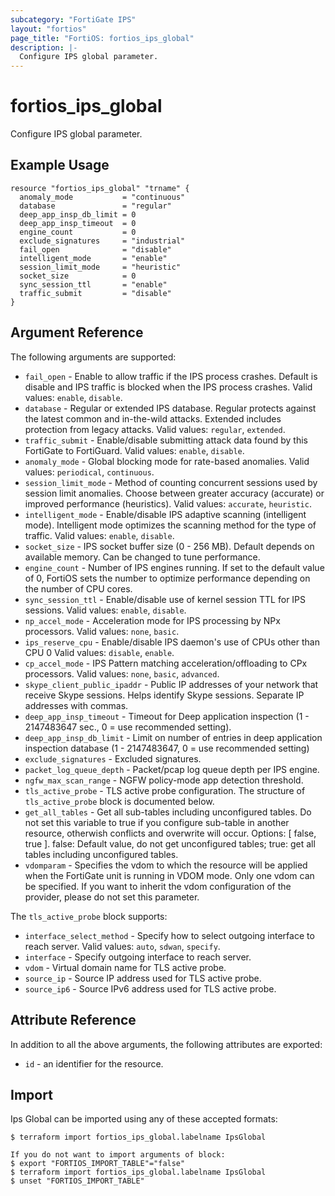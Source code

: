 ```yaml
---
subcategory: "FortiGate IPS"
layout: "fortios"
page_title: "FortiOS: fortios_ips_global"
description: |-
  Configure IPS global parameter.
---
```


# fortios_ips_global
Configure IPS global parameter.

## Example Usage

```hcl
resource "fortios_ips_global" "trname" {
  anomaly_mode           = "continuous"
  database               = "regular"
  deep_app_insp_db_limit = 0
  deep_app_insp_timeout  = 0
  engine_count           = 0
  exclude_signatures     = "industrial"
  fail_open              = "disable"
  intelligent_mode       = "enable"
  session_limit_mode     = "heuristic"
  socket_size            = 0
  sync_session_ttl       = "enable"
  traffic_submit         = "disable"
}
```

## Argument Reference

The following arguments are supported:

* `fail_open` - Enable to allow traffic if the IPS process crashes. Default is disable and IPS traffic is blocked when the IPS process crashes. Valid values: `enable`, `disable`.
* `database` - Regular or extended IPS database. Regular protects against the latest common and in-the-wild attacks. Extended includes protection from legacy attacks. Valid values: `regular`, `extended`.
* `traffic_submit` - Enable/disable submitting attack data found by this FortiGate to FortiGuard. Valid values: `enable`, `disable`.
* `anomaly_mode` - Global blocking mode for rate-based anomalies. Valid values: `periodical`, `continuous`.
* `session_limit_mode` - Method of counting concurrent sessions used by session limit anomalies. Choose between greater accuracy (accurate) or improved performance (heuristics). Valid values: `accurate`, `heuristic`.
* `intelligent_mode` - Enable/disable IPS adaptive scanning (intelligent mode). Intelligent mode optimizes the scanning method for the type of traffic. Valid values: `enable`, `disable`.
* `socket_size` - IPS socket buffer size (0 - 256 MB). Default depends on available memory. Can be changed to tune performance.
* `engine_count` - Number of IPS engines running. If set to the default value of 0, FortiOS sets the number to optimize performance depending on the number of CPU cores.
* `sync_session_ttl` - Enable/disable use of kernel session TTL for IPS sessions. Valid values: `enable`, `disable`.
* `np_accel_mode` - Acceleration mode for IPS processing by NPx processors. Valid values: `none`, `basic`.
* `ips_reserve_cpu` - Enable/disable IPS daemon's use of CPUs other than CPU 0 Valid values: `disable`, `enable`.
* `cp_accel_mode` - IPS Pattern matching acceleration/offloading to CPx processors. Valid values: `none`, `basic`, `advanced`.
* `skype_client_public_ipaddr` - Public IP addresses of your network that receive Skype sessions. Helps identify Skype sessions. Separate IP addresses with commas.
* `deep_app_insp_timeout` - Timeout for Deep application inspection (1 - 2147483647 sec., 0 = use recommended setting).
* `deep_app_insp_db_limit` - Limit on number of entries in deep application inspection database (1 - 2147483647, 0 = use recommended setting)
* `exclude_signatures` - Excluded signatures.
* `packet_log_queue_depth` - Packet/pcap log queue depth per IPS engine.
* `ngfw_max_scan_range` - NGFW policy-mode app detection threshold.
* `tls_active_probe` - TLS active probe configuration. The structure of `tls_active_probe` block is documented below.
* `get_all_tables` - Get all sub-tables including unconfigured tables. Do not set this variable to true if you configure sub-table in another resource, otherwish conflicts and overwrite will occur. Options: [ false, true ]. false: Default value, do not get unconfigured tables; true: get all tables including unconfigured tables. 
* `vdomparam` - Specifies the vdom to which the resource will be applied when the FortiGate unit is running in VDOM mode. Only one vdom can be specified. If you want to inherit the vdom configuration of the provider, please do not set this parameter.

The `tls_active_probe` block supports:

* `interface_select_method` - Specify how to select outgoing interface to reach server. Valid values: `auto`, `sdwan`, `specify`.
* `interface` - Specify outgoing interface to reach server.
* `vdom` - Virtual domain name for TLS active probe.
* `source_ip` - Source IP address used for TLS active probe.
* `source_ip6` - Source IPv6 address used for TLS active probe.


## Attribute Reference

In addition to all the above arguments, the following attributes are exported:
* `id` - an identifier for the resource.

## Import

Ips Global can be imported using any of these accepted formats:
```
$ terraform import fortios_ips_global.labelname IpsGlobal

If you do not want to import arguments of block:
$ export "FORTIOS_IMPORT_TABLE"="false"
$ terraform import fortios_ips_global.labelname IpsGlobal
$ unset "FORTIOS_IMPORT_TABLE"
```
